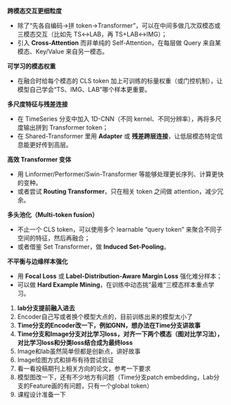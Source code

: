 **跨模态交互更细粒度**

- 除了“先各自编码→拼 token→Transformer”，可以在中间多做几次双模态或三模态交互（比如先 TS↔LAB，再 TS+LAB↔IMG）；
- 引入 **Cross-Attention** 而非单纯的 Self-Attention，在每层做 Query 来自某模态、Key/Value 来自另一模态。

**可学习的模态权重**

- 在融合时给每个模态的 CLS token 加上可训练的标量权重（或门控机制），让模型自己学会“TS、IMG、LAB”哪个样本更重要。

**多尺度特征与残差连接**

- 在 TimeSeries 分支中加入 1D-CNN（不同 kernel、不同分辨率），再将多尺度输出拼到 Transformer token；
- 在 Shared-Transformer 里用 **Adapter** 或 **残差跨层连接**，让低层模态特定信息能更好传到高层。

**高效 Transformer 变体**

- 用 Linformer/Performer/Swin-Transformer 等能够处理更长序列、计算更快的变种。
- 或者尝试 **Routing Transformer**，只在相关 token 之间做 attention，减少冗余。

**多头池化（Multi-token fusion）**

- 不止一个 CLS token，可以使用多个 learnable “query token” 来聚合不同子空间的特征，然后再融合；
- 或者借鉴 Set Transformer，做 **Induced Set-Pooling**。





**不平衡与边缘样本强化**

- 用 **Focal Loss** 或 **Label-Distribution-Aware Margin Loss** 强化难分样本；
- 可以做 **Hard Example Mining**，在训练中动态挑“最难”三模态样本重点学习。











1. **lab分支提前融入进去**
2. Encoder自己写或者换个模型大点的，目前训练出来的模型太小了
3. **Time分支的Encoder改一下，例如GNN，想办法在Time分支讲故事**
4. **Time分支和Image分支对比学习loss，对齐一下两个模态（图对比学习法），对比学习loss和分类loss结合成为最终loss**
5. Image和lab虽然简单但都是创新点，讲好故事
6. Image绘图方式和排布有待尝试验证
7. 看一看投稿期刊上相关方向的论文，参考一下要求
8. 模型图改一下，还有不少地方有问题（Time分支patch embedding，Lab分支的Feature画的有问题，只有一个global token）
9. 课程设计准备一下